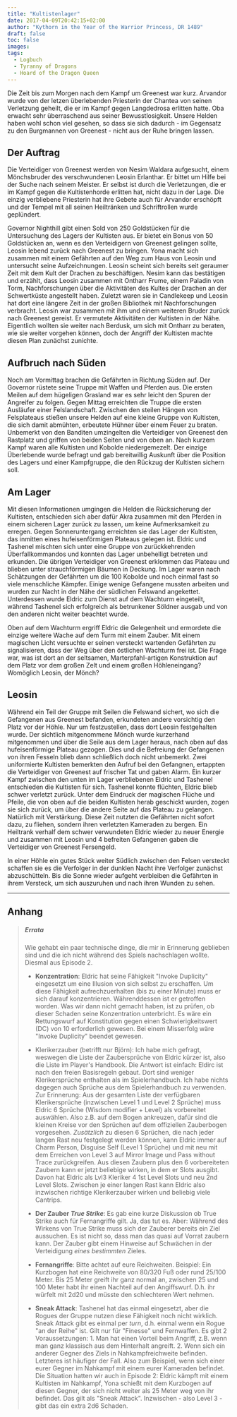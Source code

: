 ```yaml
---
title: "Kultistenlager"
date: 2017-04-09T20:42:15+02:00
author: "Kythorn in the Year of the Warrior Princess, DR 1489"
draft: false
toc: false
images:
tags: 
  - Logbuch
  - Tyranny of Dragons
  - Hoard of the Dragon Queen
---
```


Die Zeit bis zum Morgen nach dem Kampf um Greenest war kurz. Arvandor wurde von der letzen überlebenden Priesterin der Chantea von seinen Verletzung geheilt, die er im Kampf gegen Langdedrosa erlitten hatte. Oba erwacht sehr überraschend aus seiner Bewusstlosigkeit. Unsere Helden haben wohl schon viel gesehen, so dass sie sich dadurch - im Gegensatz zu den Burgmannen von Greenest - nicht aus der Ruhe bringen lassen.

## Der Auftrag

Die Verteidiger von Greenest werden von Nesim Waldara aufgesucht, einem Mönchsbruder des verschwundenen Leosin Erlanthar. Er bittet um Hilfe bei der Suche nach seinem Meister. Er selbst ist durch die Verletzungen, die er im Kampf gegen die Kultistenhorde erlitten hat, nicht dazu in der Lage. Die einzig verbliebene Priesterin hat ihre Gebete auch für Arvandor erschöpft und der Tempel mit all seinen Heiltränken und Schriftrollen wurde geplündert.

Governor Nighthill gibt einen Sold von 250 Goldstücken für die Untersuchung des Lagers der Kultisten aus. Er bietet ein Bonus von 50 Goldstücken an, wenn es den Verteidigern von Greenest gelingen sollte, Leosin lebend zurück nach Greenest zu bringen. Yona macht sich zusammen mit einem Gefährten auf den Weg zum Haus von Leosin und untersucht seine Aufzeichnungen. Leosin scheint sich bereits seit geraumer Zeit mit dem Kult der Drachen zu beschäftigen. Nesim kann das bestätigen und erzählt, dass Leosin zusammen mit Ontharr Frume, einem Paladin von Torm, Nachforschungen über die Aktivitäten des Kultes der Drachen an der Schwertküste angestellt haben. Zuletzt waren sie in Candlekeep und Leosin hat dort eine längere Zeit in der großen Bibliothek mit Nachforschungen verbracht. Leosin war zusammen mit ihm und einem weiteren Bruder zurück nach Greenest gereist. Er vermutete Aktivitäten der Kultisten in der Nähe. Eigentlich wollten sie weiter nach Berdusk, um sich mit Ontharr zu beraten, wie sie weiter vorgehen können, doch der Angriff der Kultisten machte diesen Plan zunächst zunichte.

## Aufbruch nach Süden

Noch am Vormittag brachen die Gefährten in Richtung Süden auf. Der Governor rüstete seine Truppe mit Waffen und Pferden aus. Die ersten Meilen auf dem hügeligen Grasland war es sehr leicht den Spuren der Angreifer zu folgen. Gegen Mittag erreichten die Truppe die ersten Ausläufer einer Felslandschaft. Zwischen den steilen Hängen von Felsplateaus stießen unsere Helden auf eine kleine Gruppe von Kultisten, die sich damit abmühten, erbeutete Hühner über einem Feuer zu braten. Unbemerkt von den Banditen umzingelten die Verteidiger von Greenest den Rastplatz und griffen von beiden Seiten und von oben an. Nach kurzem Kampf waren alle Kultisten und Kobolde niedergemezelt. Der einzige Überlebende wurde befragt und gab bereitwillig Auskunft über die Position des Lagers und einer Kampfgruppe, die den Rückzug der Kultisten sichern soll.

## Am Lager

Mit diesen Informationen umgingen die Helden die Rücksicherung der Kultisten, entschieden sich aber dafür Akra zusammen mit den Pferden in einem sicheren Lager zurück zu lassen, um keine Aufmerksamkeit zu erregen. Gegen Sonneruntergang erreichten sie das Lager der Kultisten, das inmitten eines hufeisenförmigen Plateaus gelegen ist. Eldric und Tashenel mischten sich unter eine Gruppe von zurückkehrenden Überfallkommandos und konnten das Lager unbehelligt betreten und erkunden. Die übrigen Verteidiger von Greenest erklommen das Plateau und blieben unter strauchförmigen Bäumen in Deckung. Im Lager waren nach Schätzungen der Gefährten um die 100 Kobolde und noch einmal fast so viele menschliche Kämpfer. Einige wenige Gefangene mussten arbeiten und wurden zur Nacht in der Nähe der südlichen Felswand angekettet. Unterdessen wurde Eldric zum Dienst auf dem Wachturm eingeteilt, während Tashenel sich erfolgreich als betrunkener Söldner ausgab und von den anderen nicht weiter beachtet wurde.

Oben auf dem Wachturm ergriff Eldric die Gelegenheit und ermordete die einzige weitere Wache auf dem Turm mit einem Zauber. Mit einem magischen Licht versuchte er seinen versteckt wartenden Gefährten zu signalisieren, dass der Weg über den östlichen Wachturm frei ist. Die Frage war, was ist dort an der seltsamen, Marterpfahl-artigen Konstruktion auf dem Platz vor dem großen Zelt und einem großen Höhleneingang? Womöglich Leosin, der Mönch?

## Leosin

Während ein Teil der Gruppe mit Seilen die Felswand sichert, wo sich die Gefangenen aus Greenest befanden, erkundeten andere vorsichtig den Platz vor der Höhle. Nur um festzustellen, dass dort Leosin festgehalten wurde. Der sichtlich mitgenommene Mönch wurde kurzerhand mitgenommen und über die Seile aus dem Lager heraus, nach oben auf das hufeisenförmige Plateau gezogen. Dies und die Befreiung der Gefangenen von ihren Fesseln blieb dann schließlich doch nicht unbemerkt. Zwei uniformierte Kultisten bemerkten den Aufruf bei den Gefangnen, ertappten die Verteidiger von Greenest auf frischer Tat und gaben Alarm. Ein kurzer Kampf zwischen den unten im Lager verbliebenen Eldric und Tashenel entschieden die Kultisten für sich. Tashenel konnte flüchten, Eldric blieb schwer verletzt zurück. Unter dem Eindruck der magischen Flüche und Pfeile, die von oben auf die beiden Kultisten herab geschickt wurden, zogen sie sich zurück, um über die andere Seite auf das Plateau zu gelangen. Natürlich mit Verstärkung. Diese Zeit nutzten die Gefährten nicht sofort dazu, zu fliehen, sondern ihren verletzten Kameraden zu bergen. Ein Heiltrank verhalf dem schwer verwundeten Eldric wieder zu neuer Energie und zusammen mit Leosin und 4 befreiten Gefangenen gaben die Verteidiger von Greenest Fersengeld.

In einer Höhle ein gutes Stück weiter Südlich zwischen den Felsen versteckt schaffen sie es die Verfolger in der dunklen Nacht ihre Verfolger zunächst abzuschütteln. Bis die Sonne wieder aufgeht verbleiben die Gefährten in ihrem Versteck, um sich auszuruhen und nach ihren Wunden zu sehen.

___
## Anhang

>##### Errata
>
>Wie gehabt ein paar technische dinge, die mir in Erinnerung geblieben sind und die ich nicht während des Spiels nachschlagen wollte. Diesmal aus Episode 2.
>
>* **Konzentration**: Eldric hat seine Fähigkeit "Invoke Duplicity" eingesetzt um eine Illusion von sich selbst zu erschaffen. Um diese Fähigkeit aufrechzuerhalten (bis zu einer Minute) muss er sich darauf konzentrieren. Währenddessen ist er getroffen worden. Was wir dann nicht gemacht haben, ist zu prüfen, ob dieser Schaden seine Konzentration unterbricht. Es wäre ein Rettungswurf auf Konstitution gegen einen Schwierigkeitswert (DC) von 10 erforderlich gewesen. Bei einem Misserfolg wäre "Invoke Duplicity" beendet gewesen.
>
>* Klerikerzauber (betrifft nur Björn): Ich habe mich gefragt, weswegen die Liste der Zaubersprüche von Eldric kürzer ist, also die Liste im Player's Handbook. Die Antwort ist einfach: Eldirc ist nach den freien Basisregeln gebaut. Dort sind weniger Klerikersprüche enthalten als im Spielerhandbuch. Ich habe nichts dagegen auch Sprüche aus dem Spielerhandbuch zu verwenden. Zur Erinnerung: Aus der gesamten Liste der verfügbaren Klerikersprüche (inzwischen Level 1 und Level 2 Sprüche) muss Eldric 6 Sprüche (Wisdom modifier + Level) als vorbereitet auswählen. Also z.B. auf dem Bogen ankreuzen, dafür sind die kleinen Kreise vor den Sprüchen auf dem offiziellen Zauberbogen vorgesehen. *Zusätzlich* zu diesen 6 Sprüchen, die nach jeder langen Rast neu festgelegt werden können, kann Eldric immer auf Charm Person, Disguise Self (Level 1 Sprüche) und mit neu mit dem Erreichen von Level 3 auf Mirror Image und Pass without Trace zurückgreifen. Aus diesen Zaubern plus den 6 vorbereiteten Zaubern kann er jetzt beliebige wirken, in dem er Slots ausgibt. Davon hat Eldric als Lvl3 Kleriker 4 1st Level Slots und neu 2nd Level Slots. Zwischen je einer langen Rast kann Eldric also inzwischen richtige Klerikerzauber wirken und beliebig viele Cantrips.
>
>* **Der Zauber _True Strike_**: Es gab eine kurze Diskussion ob True Strike auch für Fernangriffe gilt. Ja, das tut es. Aber: Während des Wirkens von True Strike muss sich der Zauberer bereits ein Ziel aussuchen. Es ist nicht so, dass man das quasi auf Vorrat zaubern kann. Der Zauber gibt einem Hinweise auf Schwächen in der Verteidigung *eines bestimmten* Zieles.
>* **Fernangriffe**: Bitte achtet auf eure Reichweiten. Beispiel: Ein Kurzbogen hat eine Reichweite von 80/320 Fuß oder rund 25/100 Meter. Bis 25 Meter greift ihr ganz normal an, zwischen 25 und 100 Meter habt ihr einen Nachteil auf den Angiffswurf. D.h. ihr würfelt mit 2d20 und müsste den schlechteren Wert nehmen.
>
>* **Sneak Attack**: Tashenel hat das einmal eingesetzt, aber die Rogues der Gruppe nutzen diese Fähigkeit noch nicht wirklich. Sneak Attack gibt es einmal per *turn*, d.h. einmal wenn ein Rogue "an der Reihe" ist. Gilt nur für "Finesse" und Fernwaffen. Es gibt 2 Voraussetzungen: 1. Man hat einen Vorteil beim Angriff, z.B. wenn man ganz klassisch aus dem Hinterhalt angreift. 2. Wenn sich ein anderer Gegner des Ziels in Nahkampfreichweite befinden. Letzteres ist häufiger der Fall. Also zum Beispiel, wenn sich einer eurer Gegner im Nahkampf mit einem eurer Kameraden befindet. Die Situation hatten wir auch in Episode 2: Eldric kämpft mit einem Kultisten im Nahkampf, Yona schießt mit dem Kurzbogen auf diesen Gegner, der sich nicht weiter als 25 Meter weg von ihr befindet. Das gilt als "Sneak Attack". Inzwischen - also Level 3 - gibt das ein extra 2d6 Schaden.

